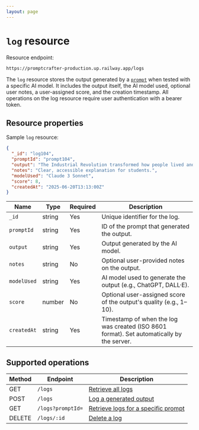 ```yaml
---
layout: page
---
```


# `log` resource

Resource endpoint:

```text
https://promptcrafter-production.up.railway.app/logs
```

The `log` resource stores the output generated by a [`prompt`](prompt.md) when tested with a specific AI model. It includes the output itself, the AI model used, optional user notes, a user-assigned score, and the creation timestamp. All operations on the log resource require user authentication with a bearer token.  

## Resource properties

Sample `log` resource:

```json
{
  "_id": "log104",
  "promptId": "prompt104",
  "output": "The Industrial Revolution transformed how people lived and worked by introducing inventions like the steam engine and the spinning jenny. These technologies allowed factories to produce goods faster, making everyday items cheaper and more accessible for families throughout Europe and America.",
  "notes": "Clear, accessible explanation for students.",
  "modelUsed": "Claude 3 Sonnet",
  "score": 8,
  "createdAt": "2025-06-20T13:13:00Z"
}
```

| Name        | Type   | Required | Description                                                          |
| ----------- | ------ | -------- | -------------------------------------------------------------------- |
| `_id`       | string | Yes      | Unique identifier for the log.                                 |
| `promptId`  | string | Yes      | ID of the prompt that generated the output.                         |
| `output`    | string | Yes      | Output generated by the AI model.                       |
| `notes`     | string | No       | Optional user-provided notes on the output.                |
| `modelUsed` | string | Yes      | AI model used to generate the output (e.g., ChatGPT, DALL·E).       |
| `score`     | number | No       | Optional user-assigned score of the output's quality (e.g., 1–10). |
| `createdAt` | string | Yes      | Timestamp of when the log was created (ISO 8601 format). Set automatically by the server.            |

## Supported operations

| Method | Endpoint             | Description                                 |
| ------ | -------------------- | ------------------------------------------- |
| GET    | `/logs`              | [Retrieve all logs](../endpoints/get-logs.md) |
| POST   | `/logs`              | [Log a generated output](../endpoints/post-logs.md) |
| GET    | `/logs?promptId=` | [Retrieve logs for a specific prompt](../endpoints/get-logs-by-prompt.md) |
| DELETE | `/logs/:id`          | [Delete a log](../endpoints/delete-logs-id.md)          |
